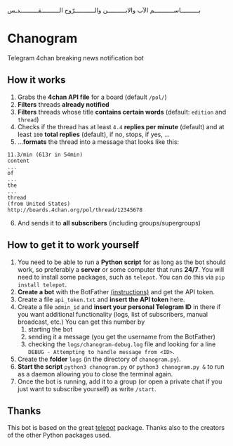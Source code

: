  بــــــــــاســـــــــــم الآب والابــــــــــن والـــــــــــرّوح الــــــــــقــــــــــدـس

# Chanogram
Telegram 4chan breaking news notification bot

## How it works
1. Grabs the **4chan API file** for a board (default `/pol/`)
2. **Filters** threads **already notified**
3. **Filters** threads whose title **contains certain words** (default: `edition` and `thread`)
4. Checks if the thread has at least `4.4` **replies per minute** (default) and at least `100` **total replies** (default), if no, stops, if yes, ...
5. ...**formats** the thread into a message that looks like this:
```
11.3/min (613r in 54min)
content
...
of
...
the
...
thread
(from United States)
http://boards.4chan.org/pol/thread/12345678
```
6. And sends it to **all subscribers** (including groups/supergroups)

## How to get it to work yourself
1. You need to be able to run a **Python script** for as long as the bot should work, so preferably a **server** or some computer that runs **24/7**. You will need to install some packages, such as `telepot`. You can do this via `pip install telepot`.
2. **Create a bot** with the BotFather [(instructions)](https://core.telegram.org/bots#3-how-do-i-create-a-bot) and get the API token.
3. Create a file `api_token.txt` and **insert the API token** here.
4. Create a file `admin_id` and **insert your personal Telegram ID** in there if you want additional functionality (logs, list of subscribers, manual broadcast, etc.) You can get this number by
   1. starting the bot
   2. sending it a message (you get the username from the BotFather)
   3. checking the `logs/chanogram-debug.log` file and looking for a line `DEBUG - Attempting to handle message from <ID>`.
5. Create the **folder** `logs` (in the directory of `chanogram.py`).
6. **Start the script** `python3 chanogram.py` or `python3 chanogram.py &` to run as a daemon allowing you to close the terminal again.
7. Once the bot is running, add it to a group (or open a private chat if you just want to subscribe yourself) as write `/start`.

## Thanks
This bot is based on the great [telepot](https://github.com/nickoala/telepot) package.
Thanks also to the creators of the other Python packages used.